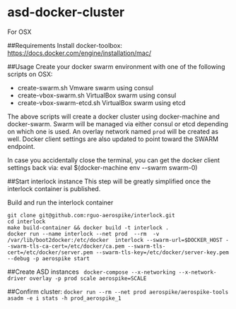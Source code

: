 # asd-docker-cluster
For OSX

##Requirements
Install docker-toolbox:
https://docs.docker.com/engine/installation/mac/


##Usage
Create your docker swarm environment with one of the following scripts on OSX:
* create-swarm.sh		Vmware swarm using consul
* create-vbox-swarm.sh		VirtualBox swarm using consul
* create-vbox-swarm-etcd.sh	VirtualBox swarm using etcd

The above scripts will create a docker cluster using docker-machine and docker-swarm. Swarm will be managed via either consul or etcd depending on which one is used.
An overlay network named `prod` will be created as well. Docker client settings are also updated to point toward the SWARM endpoint.

In case you accidentally close the terminal, you can get the docker client settings back via:
eval $(docker-machine env --swarm swarm-0)

##Start interlock instance
This step will be greatly simplified once the interlock container is published.

Build and run the interlock container

    git clone git@github.com:rguo-aerospike/interlock.git
    cd interlock
    make build-container && docker build -t interlock .
    docker run --name interlock --net prod  --rm  -v /var/lib/boot2docker:/etc/docker  interlock --swarm-url=$DOCKER_HOST --swarm-tls-ca-cert=/etc/docker/ca.pem --swarm-tls-cert=/etc/docker/server.pem --swarm-tls-key=/etc/docker/server-key.pem --debug -p aerospike start

##Create ASD instances
` docker-compose --x-networking --x-network-driver overlay -p prod scale aerospike=SCALE`


##Confirm cluster:
`docker run --rm --net prod aerospike/aerospike-tools asadm -e i stats -h prod_aerospike_1`
